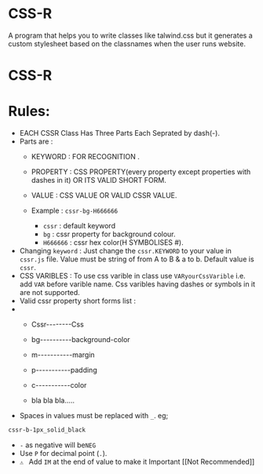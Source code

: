 # CSS-R
A program that helps you to write classes like talwind.css but it generates a custom stylesheet based on the classnames when the user runs website.


# CSS-R #

# Rules: 
* EACH CSSR Class Has Three Parts Each Seprated by dash(-).
* Parts are :
   - KEYWORD : FOR RECOGNITION .
   - PROPERTY : CSS PROPERTY(every property except properties with dashes in it) OR ITS VALID SHORT FORM.
   - VALUE : CSS VALUE OR VALID CSSR VALUE.
   - Example : `cssr-bg-H666666`
   
       * `cssr` : default keyword
       * `bg` : cssr property for background colour.
       * `H666666` : cssr hex color(H SYMBOLISES #).
* Changing `keyword` : Just change the `cssr.KEYWORD` to your value in `cssr.js` file. Value must be string of from A to B & a to b. Default value is `cssr`.
* CSS VARIBLES : To use css varible in class use `VARyourCssVarible` i.e. add `VAR` before varible name. Css varibles having dashes or symbols in it are not supported.
* Valid cssr property short forms list :
* 
  - Cssr--------Css
  

  - bg----------background-color
  - m-----------margin
  - p-----------padding
  - c-----------color
  - bla bla bla.....
* Spaces in values must be replaced with `_`. eg; 
 ``` css
 cssr-b-1px_solid_black
 ```
* `-` as negative will be`NEG`
* Use `P` for decimal point (`.`).
* `⚠ ` Add `IM` at the end of value to make it Important [[Not Recommended]]
